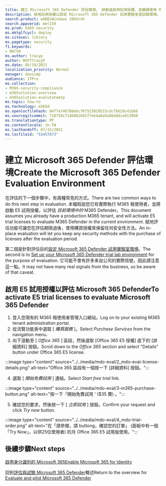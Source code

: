 ```yaml
---
title: 建立 Microsoft 365 Defender 評估環境。 啟動或啟用試用授權，並繼續使用 Microsoft Defender for Identity (MDI) 。
description: 啟用試用授權以設定 Microsoft 365 Defender 試用實驗室或試驗環境。 然後，設定 Microsoft Defender 身分識別 (MDI) 和所有其他 M365D 評估。
search.product: eADQiWindows 10XVcnh
search.appverid: met150
ms.prod: m365-security
ms.mktglfcycl: deploy
ms.sitesec: library
ms.pagetype: security
f1.keywords:
- NOCSH
ms.author: tracyp
author: MSFTTracyP
ms.date: 05/19/2021
localization_priority: Normal
manager: dansimp
audience: ITPro
ms.collection:
- M365-security-compliance
- m365solution-overview
- m365solution-evalutatemtp
ms.topic: how-to
ms.technology: m365d
ms.openlocfilehash: 04f7a746788ebcf67525020515cdc7bb20c41bb6
ms.sourcegitcommit: 718759c7146062841f7eb4a0a9a8bdddce0139b0
ms.translationtype: MT
ms.contentlocale: zh-TW
ms.lasthandoff: 07/15/2021
ms.locfileid: "53457873"
---
```

# <a name="create-the-microsoft-365-defender-evaluation-environment"></a><span data-ttu-id="2fe38-105">建立 Microsoft 365 Defender 評估環境</span><span class="sxs-lookup"><span data-stu-id="2fe38-105">Create the Microsoft 365 Defender Evaluation Environment</span></span>

<span data-ttu-id="2fe38-106">在評估的下一個步驟中，有兩種常見的方式。</span><span class="sxs-lookup"><span data-stu-id="2fe38-106">There are two common ways to do this next step in evaluation.</span></span> <span data-ttu-id="2fe38-107">本檔假設您已有實際執行 M365 租使用者，並將啟動 E5 試用授權，以評估 *目前環境中的* M365 Defender。</span><span class="sxs-lookup"><span data-stu-id="2fe38-107">This document assumes you already have a production M365 tenant, and will activate E5 trial licenses to evaluate M365 Defender in *the current environment*.</span></span> <span data-ttu-id="2fe38-108">就地評估功能可讓您在評估期限過後，使用購買授權來保留任何安全性方法。</span><span class="sxs-lookup"><span data-stu-id="2fe38-108">An in-place evaluation will let you keep any security methods with the purchase of licenses after the evaluation period.</span></span>

<span data-ttu-id="2fe38-109">第二個是針對評估目的[設定 Microsoft 365 Defender 試用實驗室環境](setup-m365deval.md)。</span><span class="sxs-lookup"><span data-stu-id="2fe38-109">The second is to  [Set up your Microsoft 365 Defender trial lab environment](setup-m365deval.md) for the purpose of evaluation.</span></span> <span data-ttu-id="2fe38-110">它可能不會有許多來自公司的實際信號，因此請注意這一點。</span><span class="sxs-lookup"><span data-stu-id="2fe38-110">It may not have many real signals from the business, so be aware of that caveat.</span></span>

## <a name="to-activate-e5-trial-licenses-to-evaluate-microsoft-365-defender"></a><span data-ttu-id="2fe38-111">啟用 E5 試用授權以評估 Microsoft 365 Defender</span><span class="sxs-lookup"><span data-stu-id="2fe38-111">To activate E5 trial licenses to evaluate Microsoft 365 Defender</span></span> 
1. <span data-ttu-id="2fe38-112">登入您現有的 M365 租使用者管理入口網站。</span><span class="sxs-lookup"><span data-stu-id="2fe38-112">Log on to your existing M365 tenant administration portal.</span></span>
2. <span data-ttu-id="2fe38-113">從流覽功能表中選取 [ *購買服務* ]。</span><span class="sxs-lookup"><span data-stu-id="2fe38-113">Select *Purchase Services* from the navigation menu.</span></span>
3. <span data-ttu-id="2fe38-114">向下滾動至 [ *Office 365* ] 區段，然後選取 [Office 365 E5 授權] 底下的 [詳細資料] 按鈕。</span><span class="sxs-lookup"><span data-stu-id="2fe38-114">Scroll down to the *Office 365* section and select "Details" button under Office 365 E5 license.</span></span>

:::image type="content" source="../../media/mdo-eval/2_mdo-eval-license-details.png" alt-text="Office 365 區段有一個按一下 [詳細資料] 按鈕。":::

4. <span data-ttu-id="2fe38-116">選取 [ *開始免費試用* ] 連結。</span><span class="sxs-lookup"><span data-stu-id="2fe38-116">Select *Start free trial* link.</span></span>

:::image type="content" source="../../media/mdo-eval/3-m365-purchase-button.png" alt-text="按一下「開始免費試用 ' ($35 費) 。":::

5. <span data-ttu-id="2fe38-118">確認您的要求，然後按一下 [ *立即試用* ] 按鈕。</span><span class="sxs-lookup"><span data-stu-id="2fe38-118">Confirm your request and click *Try now* button.</span></span>

:::image type="content" source="../../media/mdo-eval/4_mdo-trial-order.png" alt-text="在「請參閱，請 buttong，確認您的訂單」 (面板中有一個「Try Now」，以供25位使用者) 的月 Office 365 E5 試用版使用。":::

## <a name="next-steps"></a><span data-ttu-id="2fe38-120">後續步驟</span><span class="sxs-lookup"><span data-stu-id="2fe38-120">Next steps</span></span>
[<span data-ttu-id="2fe38-121">啟用身分識別的 Microsoft 365</span><span class="sxs-lookup"><span data-stu-id="2fe38-121">Enable Microsoft 365 for Identity</span></span>](eval-defender-identity-overview.md)

<span data-ttu-id="2fe38-122">回到[評估與試驗 Microsoft 365 Defender](eval-overview.md)概述</span><span class="sxs-lookup"><span data-stu-id="2fe38-122">Return to the overview for [Evaluate and pilot Microsoft 365 Defender](eval-overview.md)</span></span>